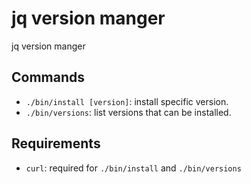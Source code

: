 # jq version manger

jq version manger

## Commands

- `./bin/install [version]`: install specific version.
- `./bin/versions`: list versions that can be installed.

## Requirements

- `curl`: required for `./bin/install` and  `./bin/versions`
